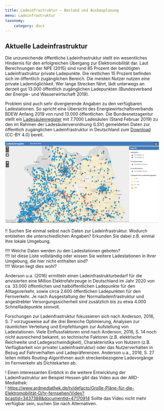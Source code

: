 ```yaml
---
title: Ladeinfrastruktur – Bestand und Ausbauplanung
menu: Ladeinfrastruktur
taxonomy:
    category: docs
---
```

## Aktuelle Ladeinfrastruktur

Die unzureichende öffentliche Ladeinfrastruktur stellt ein wesentliches Hindernis für den erfolgreichen Übergang zur Elektromobilität dar. Laut Berechnungen der NPE (2015) sind rund 85 Prozent der benötigten Ladeinfrastruktur private Ladepunkte. Die restlichen 15 Prozent befinden sich im öffentlich zugänglichen Bereich. Die meisten Nutzer nutzen eine private Lademöglichkeit. Wer lange Strecken fährt, lädt unterwegs an derzeit gut 13.000 öffentlich zugänglichen Ladepunkten (Bundesverband der Energie- und Wasserwirtschaft 2019).

Problem sind auch sehr divergierende Angaben zu den verfügbaren Ladestationen. So spricht eine Übersicht des Energiewirtschaftsverbands BDEW Anfang 2019 von rund 13.000 öffentlichen. Die Bundesnetzagentur stellt ein <a href="https://netzausbau.maps.arcgis.com/apps/webappviewer/index.html?id=0b5ca416de8445e4b68666a202f0f833">Ladesäulenregister</a> mit  7.7000 Ladesäulen (Stand Februar 2019) zu den im Rahmen der Ladesäulenverordnung (LSV) gemeldeten Daten zur öffentlich zugänglichen Ladeinfrastruktur in Deutschland zum [Download](https://www.bundesnetzagentur.de/DE/Sachgebiete/ElektrizitaetundGas/Unternehmen_Institutionen/HandelundVertrieb/Ladesaeulenkarte/Ladesaeulenkarte_node.html) (CC-BY 4.0) bereit.

[![Ladesäulenregister (BNetzA)](ladesaeulenregister_BNetzA.jpg?classes=caption "Ladesäulenregister der BNetzA (Januar 2019)")](https://www.bundesnetzagentur.de/DE/Sachgebiete/ElektrizitaetundGas/Unternehmen_Institutionen/HandelundVertrieb/Ladesaeulenkarte/Ladesaeulenkarte_node.html)

<!-- 
Nachfolgende Abbildung deutet als Übersicht das verfügbare Ladenetz in Deutschland und den Benelux-Ländern an (http://maps.ladenetz.de/).

[![](ladenetz.png?classes=caption "Ladenetz DACH- und Benelux-Länder (Juni 2018) [http://maps.ladenetz.de/](http://maps.ladenetz.de/)")](http://maps.ladenetz.de/)
-->

!! Suchen Sie einmal selbst nach Daten zur Ladeinfrastruktur. Wodurch entstehen die unterschiedlichen Angaben? Erkunden Sie dabei z.B. einmal Ihre lokale Umgebung.


!!!! Welche Daten werden zu den Ladestationen geboten? <br> 
!!!! Ist diese Liste vollständig oder wissen Sie weitere Ladestationen in Ihrer Umgebung, die hier nicht enthalten sind? <br>
!!!! Woran liegt dies wohl?

Anderson u.a. (2016) ermitteln einen Ladeinfrastrukturbedarf für die anvisierten eine Million Elektrofahrzeuge in Deutschland im Jahr 2020 von ca. 33.000 öffentlichen und halböffentlichen Ladepunkte für den Alltagsverkehr, sowie circa 2.600 öffentlichen Ladepunkten für den Fernverkehr. Je nach Ausgestaltung der Normalladeinfrastruktur und angestrebter Versorgungssicherheit sind zusätzlich bis zu etwa 4.000 Schnellladepunkte sinnvoll.

Forschungen zur Ladeinfrastruktur fokussieren sich nach Anderson, 2016, S. 7 vorzugsweise auf die drei Bereiche Optimierung, Analysen zur räumlichen Verteilung und Empfehlungen zur Aufstellung von Ladestationen. Viele Einflussfaktoren sind nach Anderson, 2016, S. 14 noch nicht ausreichend bekannt, so technische Faktoren (z.B. elektrische Reichweite und Ladegeschwindigkeit), Charakteristika von Nutzern (z.B. Verfügbarkeit von privater Ladeinfrastruktur) oder das Nutzerverhalten in Bezug auf Fahrverhalten und Ladepräferenzen.
Anderson u.a., 2016, S. 27 leiten mittels Routing-Algorithmen auch streckenbezogene Ladevorgänge im Fernverkehr als Dichtekarten ab.

! Einen interessanten Einblick in die weitere Entwicklung der Ladeinfrastruktur am Beispiel Hessen gibt das Video aus der ARD-Mediathek: <br>
! https://www.ardmediathek.de/tv/defacto/Große-Pläne-für-die-Elektromobilität-D/hr-fernsehen/Video?bcastId=3437388&documentId=47170914 Sollte das Video nicht mehr verfügbar sein, suchen Sie nach Alternativen.
